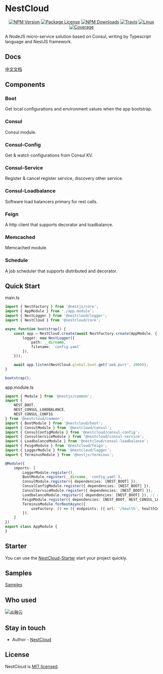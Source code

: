 
[travis-image]: https://api.travis-ci.org/nest-cloud/nestcloud.svg?branch=master
[travis-url]: https://travis-ci.org/nest-cloud/nestcloud
[linux-image]: https://img.shields.io/travis/nest-cloud/nestcloud/master.svg?label=linux
[linux-url]: https://travis-ci.org/nest-cloud/nestcloud

# NestCloud

<p align="center">
    <a href="https://www.npmjs.com/~nestcloud" target="_blank"><img src="https://img.shields.io/npm/v/@nestcloud/core.svg" alt="NPM Version"/></a>
    <a href="https://www.npmjs.com/~nestcloud" target="_blank"><img src="https://img.shields.io/npm/l/@nestcloud/core.svg" alt="Package License"/></a>
    <a href="https://www.npmjs.com/~nestcloud" target="_blank"><img src="https://img.shields.io/npm/dm/@nestcloud/core.svg" alt="NPM Downloads"/></a>
    <a href="https://travis-ci.org/nest-cloud/nestcloud" target="_blank"><img src="https://travis-ci.org/nest-cloud/nestcloud.svg?branch=master" alt="Travis"/></a>
    <a href="https://travis-ci.org/nest-cloud/nestcloud" target="_blank"><img src="https://img.shields.io/travis/nest-cloud/nestcloud/master.svg?label=linux" alt="Linux"/></a>
    <a href="https://coveralls.io/github/nest-cloud/nestcloud?branch=master" target="_blank"><img src="https://coveralls.io/repos/github/nest-cloud/nestcloud/badge.svg?branch=master" alt="Coverage"/></a>
</p>

A NodeJS micro-service solution based on Consul, writing by Typescript language and NestJS framework.

## Docs

[中文文档](docs)


## Components

### Boot

Get local configurations and environment values when the app bootstrap.


### Consul

Consul module.


### Consul-Config

Get & watch configurations from Consul KV.


### Consul-Service

Register & cancel register service, discovery other service.


### Consul-Loadbalance

Software load balancers primary for rest calls.


### Feign

A http client that supports decorator and loadbalance.


### Memcached

Memcached module.


### Schedule

A job scheduler that supports distributed and decorator.

## Quick Start

main.ts

```typescript
import { NestFactory } from '@nestjs/core';
import { AppModule } from './app.module';
import { NestLogger } from '@nestcloud/logger';
import { NestCloud } from '@nestcloud/core';

async function bootstrap() {
    const app = NestCloud.create(await NestFactory.create(AppModule, {
        logger: new NestLogger({
            path: __dirname,
            filename: `config.yaml`
        }),
    }));

    await app.listen(NestCloud.global.boot.get('web.port', 3000));
}

bootstrap();
```

app.module.ts

```typescript
import { Module } from '@nestjs/common';
import { 
    NEST_BOOT, 
    NEST_CONSUL_LOADBALANCE, 
    NEST_CONSUL_CONFIG
} from '@nestcloud/common';
import { BootModule } from '@nestcloud/boot';
import { ConsulModule } from '@nestcloud/consul';
import { ConsulConfigModule } from '@nestcloud/consul-config';
import { ConsulServiceModule } from '@nestcloud/consul-service';
import { LoadbalanceModule } from '@nestcloud/consul-loadbalance';
import { FeignModule } from '@nestcloud/feign';
import { LoggerModule } from '@nestcloud/logger';
import { TerminusModule } from '@nestjs/terminus';

@Module({
    imports: [
        LoggerModule.register(),
        BootModule.register(__dirname, `config.yaml`),
        ConsulModule.register({ dependencies: [NEST_BOOT] }),
        ConsulConfigModule.register({ dependencies: [NEST_BOOT] }),
        ConsulServiceModule.register({ dependencies: [NEST_BOOT] }),
        LoadbalanceModule.register({ dependencies: [NEST_BOOT] }), // or NEST_CONSUL_CONFIG
        FeignModule.register({ dependencies: [NEST_BOOT, NEST_CONSUL_LOADBALANCE] }),
        TerminusModule.forRootAsync({
            useFactory: () => ({ endpoints: [{ url: '/health', healthIndicators: [] }] }),
        }),
    ]
})
export class AppModule {
}
```


## Starter

You can use the [NestCloud-Starter](https://github.com/nest-cloud/nestcloud-starter) start your project quickly.


## Samples

[Samples](samples)

## Who used

![焱融云](https://nestcloud.org/_media/who-used/yanrong.svg)


## Stay in touch

- Author - [NestCloud](https://github.com/nest-cloud)

## License

  NestCloud is [MIT licensed](LICENSE).
